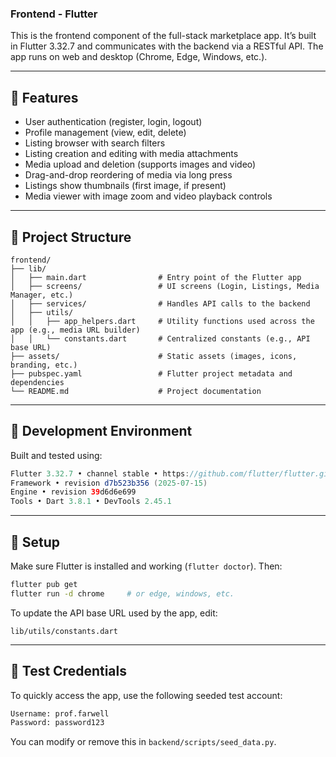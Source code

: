 ### Frontend - Flutter

This is the frontend component of the full-stack marketplace app. It’s built in Flutter 3.32.7 and communicates with the backend via a RESTful API. The app runs on web and desktop (Chrome, Edge, Windows, etc.).

---

## 🧩 Features

- User authentication (register, login, logout)
- Profile management (view, edit, delete)
- Listing browser with search filters
- Listing creation and editing with media attachments
- Media upload and deletion (supports images and video)
- Drag-and-drop reordering of media via long press
- Listings show thumbnails (first image, if present)
- Media viewer with image zoom and video playback controls

---

## 📁 Project Structure

```
frontend/
├── lib/
│   ├── main.dart                # Entry point of the Flutter app
│   ├── screens/                 # UI screens (Login, Listings, Media Manager, etc.)
│   ├── services/                # Handles API calls to the backend
│   ├── utils/
│   │   ├── app_helpers.dart     # Utility functions used across the app (e.g., media URL builder)
│   │   └── constants.dart       # Centralized constants (e.g., API base URL)
├── assets/                      # Static assets (images, icons, branding, etc.)
├── pubspec.yaml                 # Flutter project metadata and dependencies
└── README.md                    # Project documentation
```

---

## 🧰 Development Environment

Built and tested using:

```java
Flutter 3.32.7 • channel stable • https://github.com/flutter/flutter.git
Framework • revision d7b523b356 (2025-07-15)
Engine • revision 39d6d6e699
Tools • Dart 3.8.1 • DevTools 2.45.1
```

---

## 🚀 Setup

Make sure Flutter is installed and working (`flutter doctor`). Then:

```bash
flutter pub get
flutter run -d chrome     # or edge, windows, etc.
```

To update the API base URL used by the app, edit:

```
lib/utils/constants.dart
```

---

## 🧪 Test Credentials

To quickly access the app, use the following seeded test account:

```bash
Username: prof.farwell
Password: password123
```

You can modify or remove this in `backend/scripts/seed_data.py`.
